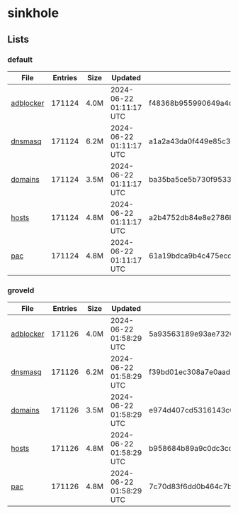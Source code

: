 # sinkhole

## Lists

### default

|File|Entries|Size|Updated|Hash|
|-|-|-|-|-|
|[adblocker](https://raw.githubusercontent.com/groveld/sinkhole/lists/default/adblocker.txt)|171124|4.0M|2024-06-22 01:11:17 UTC|f48368b955990649a4cd5d32f73953429be9cf7384643500fb7946dcceece040|
|[dnsmasq](https://raw.githubusercontent.com/groveld/sinkhole/lists/default/dnsmasq.txt)|171124|6.2M|2024-06-22 01:11:17 UTC|a1a2a43da0f449e85c3d86e141fa99f099a2d863caa8a8226f0b7ee5c7b4c76f|
|[domains](https://raw.githubusercontent.com/groveld/sinkhole/lists/default/domains.txt)|171124|3.5M|2024-06-22 01:11:17 UTC|ba35ba5ce5b730f9533fad1dd13495befe15558fb6f8a3daa3b248bc919347e8|
|[hosts](https://raw.githubusercontent.com/groveld/sinkhole/lists/default/hosts.txt)|171124|4.8M|2024-06-22 01:11:17 UTC|a2b4752db84e8e2786b251cafa0c0cf19ba4654df4c8b350707e2bdf6758cb15|
|[pac](https://raw.githubusercontent.com/groveld/sinkhole/lists/default/pac.txt)|171124|4.8M|2024-06-22 01:11:17 UTC|61a19bdca9b4c475eccfdf31ed7670093a7f3ce0704e8a7e7318ab491f0c8c83|

### groveld

|File|Entries|Size|Updated|Hash|
|-|-|-|-|-|
|[adblocker](https://raw.githubusercontent.com/groveld/sinkhole/lists/groveld/adblocker.txt)|171126|4.0M|2024-06-22 01:58:29 UTC|5a93563189e93ae732684f66242a70be5db1761349fffb0e7bc2823fa46c778e|
|[dnsmasq](https://raw.githubusercontent.com/groveld/sinkhole/lists/groveld/dnsmasq.txt)|171126|6.2M|2024-06-22 01:58:29 UTC|f39bd01ec308a7e0aadda98270c6c474efe0d082b794972c22f03b77a0695a31|
|[domains](https://raw.githubusercontent.com/groveld/sinkhole/lists/groveld/domains.txt)|171126|3.5M|2024-06-22 01:58:29 UTC|e974d407cd5316143c01d0e7f4de181c2046ecbdac51cf5cbd9ff85552769dc5|
|[hosts](https://raw.githubusercontent.com/groveld/sinkhole/lists/groveld/hosts.txt)|171126|4.8M|2024-06-22 01:58:29 UTC|b958684b89a9c0dc3cda37815b922a09d0da279f8022d67560caf013ccbe8d52|
|[pac](https://raw.githubusercontent.com/groveld/sinkhole/lists/groveld/pac.txt)|171126|4.8M|2024-06-22 01:58:29 UTC|7c70d83f6dd0b464c7bc827c8cf71835b27db3cd1d58cca70a1d9c231a10a340|
